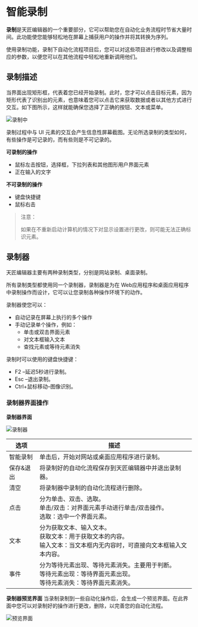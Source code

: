 # 智能录制
**录制**是天匠编辑器的一个重要部分，它可以帮助您在自动化业务流程时节省大量时间。此功能使您能够轻松地在屏幕上捕获用户的操作并将其转换为序列。

使用录制功能，录制下自动化流程项目后，您可以对这些项目进行修改以及调整相应的参数，以便您可以在其他流程中轻松地重新调用他们。

## 录制描述 
当界面出现矩形框，代表着您已经开始录制。此时，您才可以点击目标元素，因为矩形代表了识别出的元素，也意味着您可以点击它来获取数据或者以其他方式进行交互。如下图所示，这样就能确保您选择了正确的按钮、文本或菜单。 

![录制中](https://docimages.blob.core.chinacloudapi.cn/images/Studio/recording/recording.png)

录制过程中与 UI 元素的交互会产生信息性屏幕截图。无论所选录制的类型如何，有些操作是可记录的，而有些则是不可记录的。 

**可录制的操作** 
* 鼠标左击按钮，选择框，下拉列表和其他图形用户界面元素 
* 正在输入的文字 

**不可录制的操作** 
* 键盘快捷键
* 鼠标右击 

>注意：
>
>如果在不重新启动计算机的情况下对显示设置进行更改，则可能无法正确标识元素。

## 录制器
天匠编辑器主要有两种录制类型，分别是网站录制、桌面录制。

所有录制类型都使用同一个录制器，录制器是为在 Web应用程序和桌面应用程序中录制操作而设计，它可以让您录制各种操作环境下的动作。 

录制器使您可以： 
* 自动记录在屏幕上执行的多个操作 
* 手动记录单个操作，例如： 
  * 单击或双击界面元素 
  * 对文本框输入文本 
  * 查找元素或等待元素消失 

录制时可以使用的键盘快捷键：
* F2 –延迟5秒进行录制。
* Esc –退出录制。
* Ctrl+鼠标移动–图像识别。

### 录制器界面操作
**录制器界面**

![录制器](https://docimages.blob.core.chinacloudapi.cn/images/Studio/recording/recorder.PNG)

|选项| 	描述|
|-----|-----| 
|智能录制 |	单击后，开始对网站或桌面应用程序进行录制。 |
|保存&退出 |将录制好的自动化流程保存到天匠编辑器中并退出录制器。| 
|清空 |	将录制器中录制的自动化流程进行删除。| 
|点击 |	分为单击、双击、选取。<br>单击/双击：对界面元素手动进行单击/双击操作。<br>选取：选中一个界面元素。| 
|文本 |	分为获取文本、输入文本。 <br>获取文本：用于获取文本的内容。 <br>输入文本：当文本框内无内容时，可直接向文本框输入文本内容。 |
|事件 |	分为等待元素出现、等待元素消失。主要用于判断。<br>等待元素出现：等待界面元素出现。<br>等待元素消失：等待界面元素消失。|

**录制器预览界面**
当录制录制到一些自动化操作后，会生成一个预览界面。在此界面中您可以对录制好的操作进行更改，删除，以完善您的自动化流程。

![预览界面](https://docimages.blob.core.chinacloudapi.cn/images/Studio/recording/preview.PNG)